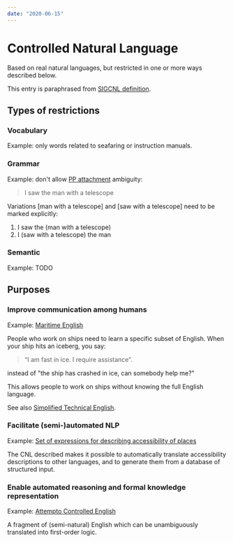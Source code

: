 ```yaml
---
date: "2020-06-15"
---
```


# Controlled Natural Language

Based on real natural languages, but restricted in one or more ways described below.

This entry is paraphrased from [SIGCNL definition](https://www.sigcnl.org/index.html).

## Types of restrictions

### Vocabulary
Example: only words related to seafaring or instruction manuals.

### Grammar
Example: don't allow [PP attachment](https://www.gabormelli.com/RKB/Prepositional_Phrase_Attachment_Task) ambiguity:

> I saw the man with a telescope

Variations [man with a telescope] and [saw with a telescope] need to be marked explicitly:

1. I saw the (man with a telescope)  
1. I (saw with a telescope) the man

### Semantic

Example: TODO


## Purposes

### Improve communication among humans

Example: [Maritime English](https://en.wikipedia.org/wiki/Standard_Marine_Communication_Phrases)

People who work on ships need to learn a specific subset of English. When your ship hits an iceberg, you say:

> “I am fast in ice. I require assistance”.

instead of "the ship has crashed in ice, can somebody help me?"

This allows people to work on ships without knowing the full English language.

See also [Simplified Technical English](https://en.wikipedia.org/wiki/Simplified_Technical_English).

### Facilitate (semi-)automated NLP

Example: [Set of expressions for describing accessibility of places](https://www.aclweb.org/anthology/W15-3301.pdf)

The CNL described makes it possible to automatically translate accessibility descriptions to other languages, and to generate them from a database of structured input.

### Enable automated reasoning and formal knowledge representation

Example: [Attempto Controlled English](https://en.wikipedia.org/wiki/Attempto_Controlled_English)

A fragment of (semi-natural) English which can be unambiguously translated into first-order logic.
